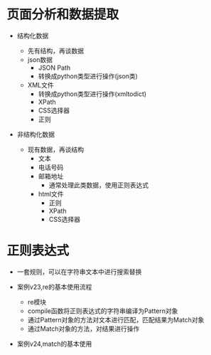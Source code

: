 # 页面分析和数据提取
- 结构化数据
    - 先有结构，再谈数据
    - json数据
        - JSON Path
        - 转换成python类型进行操作(json类)
    - XML文件
        - 转换成python类型进行操作(xmltodict)
        - XPath
        - CSS选择器
        - 正则

- 非结构化数据
    - 现有数据，再谈结构
        - 文本
        - 电话号码
        - 邮箱地址
            - 通常处理此类数据，使用正则表达式
        - html文件
            - 正则
            - XPath
            - CSS选择器

# 正则表达式
- 一套规则，可以在字符串文本中进行搜索替换
- 案例v23,re的基本使用流程
    - re模块
    - compile函数将正则表达式的字符串编译为Pattern对象
    - 通过Pattern对象的方法对文本进行匹配，匹配结果为Match对象
    - 通过Match对象的方法，对结果进行操作

- 案例v24,match的基本使用
